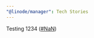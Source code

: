 ```yaml
---
"@linode/manager": Tech Stories
---
```


Testing 1234 ([#NaN](https://github.com/linode/manager/pull/NaN))

